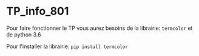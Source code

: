 # TP_info_801
Pour faire fonctionner le TP vous aurez besoins de la librairie: `termcolor` et de python 3.6

Pour l'installer la librairie:
    ```
    pip install termcolor
    ```
